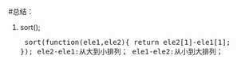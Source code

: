 #总结：
1.  sort();<br><pre>
    sort(function(ele1,ele2){
	return ele2[1]-ele1[1];
});
    ele2-ele1:从大到小排列；
	ele1-ele2:从小到大排列；
